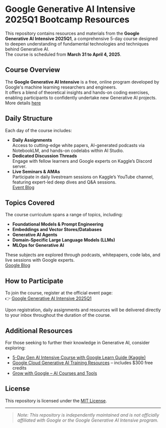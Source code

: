 # Google Generative AI Intensive 2025Q1 Bootcamp Resources

This repository contains resources and materials from the **Google Generative AI Intensive 2025Q1**, a comprehensive 5-day course designed to deepen understanding of fundamental technologies and techniques behind Generative AI.  
The course is scheduled from **March 31 to April 4, 2025**.

## Course Overview

The **Google Generative AI Intensive** is a free, online program developed by Google's machine learning researchers and engineers.  
It offers a blend of theoretical insights and hands-on coding exercises, enabling participants to confidently undertake new Generative AI projects.  
More details [here](https://engineering.01cloud.com/2025/02/27/master-generative-ai-with-googles-free-5-day-intensive/?utm_source=chatgpt.com)

## Daily Structure

Each day of the course includes:

- **Daily Assignments**  
  Access to cutting-edge white papers, AI-generated podcasts via NotebookLM, and hands-on codelabs within AI Studio.
- **Dedicated Discussion Threads**  
  Engage with fellow learners and Google experts on Kaggle’s Discord server.
- **Live Seminars & AMAs**  
  Participate in daily livestream sessions on Kaggle’s YouTube channel, featuring expert-led deep dives and Q&A sessions.  
  [Event Blog](https://engineering.01cloud.com/2025/02/27/master-generative-ai-with-googles-free-5-day-intensive/?utm_source=chatgpt.com)

## Topics Covered

The course curriculum spans a range of topics, including:

- **Foundational Models & Prompt Engineering**
- **Embeddings and Vector Stores/Databases**
- **Generative AI Agents**
- **Domain-Specific Large Language Models (LLMs)**
- **MLOps for Generative AI**

These subjects are explored through podcasts, whitepapers, code labs, and live sessions with Google experts.  
[Google Blog](https://blog.google/technology/developers/google-kaggle-genai-intensive/?utm_source=chatgpt.com)

## How to Participate

To join the course, register at the official event page:  
👉 [Google Generative AI Intensive 2025Q1](https://rsvp.withgoogle.com/events/google-generative-ai-intensive_2025q1)

Upon registration, daily assignments and resources will be delivered directly to your inbox throughout the duration of the course.

## Additional Resources

For those seeking to further their knowledge in Generative AI, consider exploring:

- [5-Day Gen AI Intensive Course with Google Learn Guide (Kaggle)](https://www.kaggle.com/learn-guide/5-day-genai?utm_source=chatgpt.com)
- [Google Cloud Generative AI Training Resources](https://cloud.google.com/blog/topics/training-certifications/new-google-cloud-generative-ai-training-resources?utm_source=chatgpt.com) – includes $300 free credits
- [Grow with Google – AI Courses and Tools](https://grow.google/ai/?utm_source=chatgpt.com)

## License

This repository is licensed under the [MIT License](LICENSE).

---

> *Note: This repository is independently maintained and is not officially affiliated with Google or the Google Generative AI Intensive program.*
